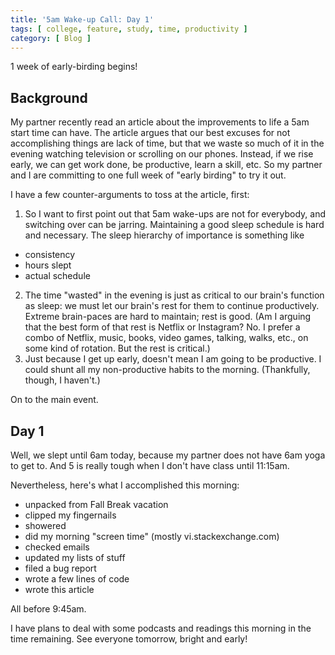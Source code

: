 ```yaml
---
title: '5am Wake-up Call: Day 1'
tags: [ college, feature, study, time, productivity ]
category: [ Blog ]
---
```


1 week of early-birding begins!

## Background

My partner recently read an article about the improvements to life a 5am start
time can have. The article argues that our best excuses for not accomplishing
things are lack of time, but that we waste so much of it in the evening watching
television or scrolling on our phones. Instead, if we rise early, we can get
work done, be productive, learn a skill, etc. So my partner and I are committing
to one full week of "early birding" to try it out.

I have a few counter-arguments to toss at the article, first:

1. So I want to first point out that 5am wake-ups are not for everybody, and
   switching over can be jarring. Maintaining a good sleep schedule is hard and
   necessary.  The sleep hierarchy of importance is something like
  - consistency
  - hours slept
  - actual schedule
2. The time "wasted" in the evening is just as critical to our brain's function
   as sleep: we must let our brain's rest for them to continue productively.
   Extreme brain-paces are hard to maintain; rest is good. (Am I arguing that
   the best form of that rest is Netflix or Instagram? No. I prefer a combo of
   Netflix, music, books, video games, talking, walks, etc., on some kind of
   rotation. But the rest is critical.)
3. Just because I get up early, doesn't mean I am going to be productive. I
   could shunt all my non-productive habits to the morning. (Thankfully, though,
   I haven't.)

On to the main event.

## Day 1

Well, we slept until 6am today, because my partner does not have 6am yoga to get
to. And 5 is really tough when I don't have class until 11:15am.

Nevertheless, here's what I accomplished this morning:

- unpacked from Fall Break vacation
- clipped my fingernails
- showered
- did my morning "screen time" (mostly vi.stackexchange.com)
- checked emails
- updated my lists of stuff
- filed a bug report
- wrote a few lines of code
- wrote this article

All before 9:45am.

I have plans to deal with some podcasts and readings this morning in the time
remaining. See everyone tomorrow, bright and early!

